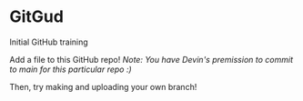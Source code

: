 # GitGud
Initial GitHub training

Add a file to this GitHub repo! *Note: You have Devin's premission to commit to main for this particular repo :)*

Then, try making and uploading your own branch!

